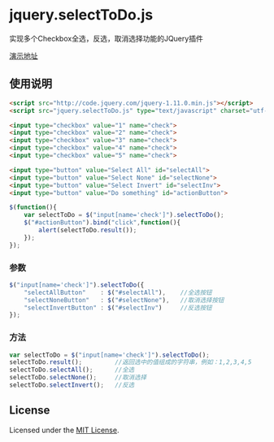 # jquery.selectToDo.js

实现多个Checkbox全选，反选，取消选择功能的JQuery插件

[演示地址](https://elric.coding.me/jquery.selectToDo.js)

## 使用说明

```html
<script src="http://code.jquery.com/jquery-1.11.0.min.js"></script>
<script src="jquery.selectToDo.js" type="text/javascript" charset="utf-8"></script>
```
```html
<input type="checkbox" value="1" name="check">
<input type="checkbox" value="2" name="check">
<input type="checkbox" value="3" name="check">
<input type="checkbox" value="4" name="check">
<input type="checkbox" value="5" name="check">

<input type="button" value="Select All" id="selectAll">
<input type="button" value="Select None" id="selectNone">
<input type="button" value="Select Invert" id="selectInv">
<input type="button" value="Do something" id="actionButton">
```

```js
$(function(){
	var selectToDo = $("input[name='check']").selectToDo();
	$("#actionButton").bind("click",function(){
		alert(selectToDo.result());
	});
});
```

### 参数

```js
$("input[name='check']").selectToDo({
	"selectAllButton"    : $("#selectAll"),    //全选按钮
	"selectNoneButton"   : $("#selectNone"),   //取消选择按钮
	"selectInvertButton" : $("#selectInv")     //反选按钮
});
```

### 方法

```js
var selectToDo = $("input[name='check']").selectToDo();
selectToDo.result();         //返回选中的值组成的字符串，例如：1,2,3,4,5
selectToDo.selectAll();      //全选
selectToDo.selectNone();     //取消选择
selectToDo.selectInvert();   //反选
```

## License

Licensed under the [MIT License](http://www.opensource.org/licenses/mit-license.php).